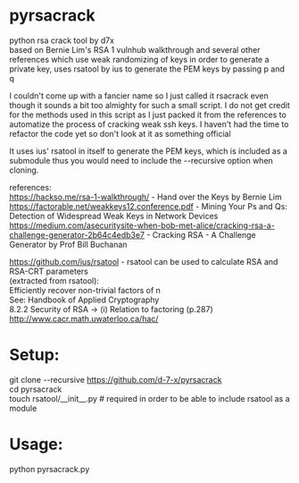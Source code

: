 # pyrsacrack
python rsa crack tool by d7x  
based on Bernie Lim's RSA 1 vulnhub walkthrough and several other references which use weak randomizing of keys in order to generate a private key, uses rsatool by ius to generate the PEM keys by passing p and q  

I couldn't come up with a fancier name so I  just called it rsacrack even though it sounds a bit too almighty for such a small script. I do not get credit for the methods used in this script as I just packed it from the references to automatize the process of cracking weak ssh keys. I haven't had the time to refactor the code yet so don't look at it as something official  

It uses ius' rsatool in itself to generate the PEM keys, which is included as a submodule thus you would need to include the --recursive option when cloning.  

references:  
https://hackso.me/rsa-1-walkthrough/ - Hand over the Keys by Bernie Lim  
https://factorable.net/weakkeys12.conference.pdf - Mining Your Ps and Qs: Detection of Widespread Weak Keys in Network Devices  https://medium.com/asecuritysite-when-bob-met-alice/cracking-rsa-a-challenge-generator-2b64c4edb3e7 - Cracking RSA - A Challenge Generator by Prof Bill Buchanan  

https://github.com/ius/rsatool - rsatool can be used to calculate RSA and RSA-CRT parameters  
(extracted from rsatool):  
  Efficiently recover non-trivial factors of n  
  See: Handbook of Applied Cryptography  
  8.2.2 Security of RSA -> (i) Relation to factoring (p.287)  
  http://www.cacr.math.uwaterloo.ca/hac/  

# Setup: 
git clone --recursive https://github.com/d-7-x/pyrsacrack  
cd pyrsacrack  
touch rsatool/\_\_init\_\_.py # required in order to be able to include rsatool as a module  

# Usage:

python pyrsacrack.py
